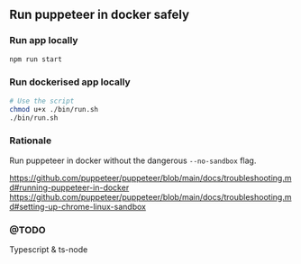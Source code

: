 ## Run puppeteer in docker safely

### Run app locally

```bash
npm run start
```

### Run dockerised app locally

```bash
# Use the script
chmod u+x ./bin/run.sh
./bin/run.sh
```

### Rationale

Run puppeteer in docker without the dangerous `--no-sandbox` flag.

https://github.com/puppeteer/puppeteer/blob/main/docs/troubleshooting.md#running-puppeteer-in-docker
https://github.com/puppeteer/puppeteer/blob/main/docs/troubleshooting.md#setting-up-chrome-linux-sandbox

### @TODO

Typescript & ts-node
